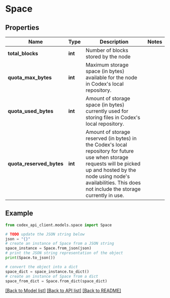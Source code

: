 # Space


## Properties

Name | Type | Description | Notes
------------ | ------------- | ------------- | -------------
**total_blocks** | **int** | Number of blocks stored by the node | 
**quota_max_bytes** | **int** | Maximum storage space (in bytes) available for the node in Codex&#39;s local repository. | 
**quota_used_bytes** | **int** | Amount of storage space (in bytes) currently used for storing files in Codex&#39;s local repository. | 
**quota_reserved_bytes** | **int** | Amount of storage reserved (in bytes) in the Codex&#39;s local repository for future use when storage requests will be picked up and hosted by the node using node&#39;s availabilities. This does not include the storage currently in use. | 

## Example

```python
from codex_api_client.models.space import Space

# TODO update the JSON string below
json = "{}"
# create an instance of Space from a JSON string
space_instance = Space.from_json(json)
# print the JSON string representation of the object
print(Space.to_json())

# convert the object into a dict
space_dict = space_instance.to_dict()
# create an instance of Space from a dict
space_from_dict = Space.from_dict(space_dict)
```
[[Back to Model list]](../README.md#documentation-for-models) [[Back to API list]](../README.md#documentation-for-api-endpoints) [[Back to README]](../README.md)


